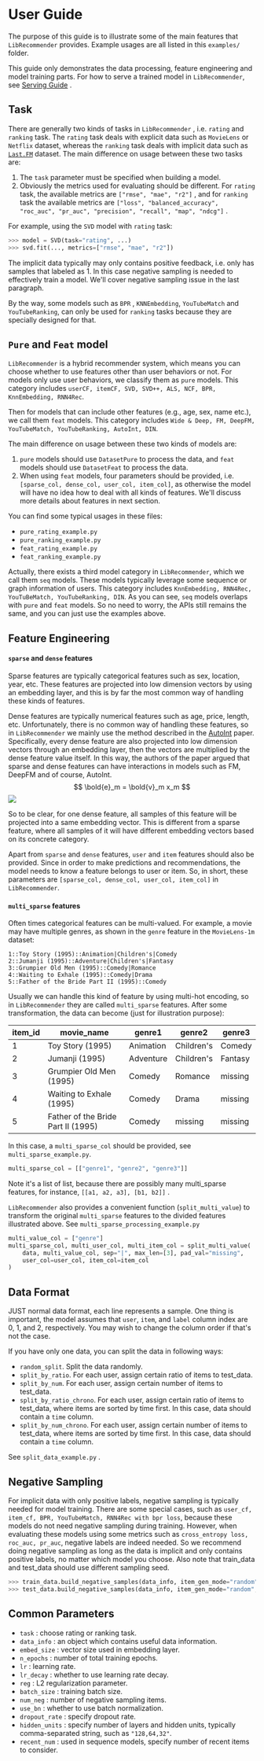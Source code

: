 # User Guide

The purpose of this guide is to illustrate some of the main features that `LibRecommender` provides. Example usages are all listed in this `examples/` folder. 

This guide only demonstrates the data processing, feature engineering and model training parts. For how to serve a trained model in `LibRecommender`, see [Serving Guide](https://github.com/massquantity/LibRecommender/tree/master/serving) .



## Task

There are generally two kinds of tasks in `LibRecommender` , i.e. `rating` and `ranking` task. The `rating` task deals with explicit data such as `MovieLens` or `Netflix` dataset, whereas the `ranking` task deals with implicit data such as [`Last.FM`](https://grouplens.org/datasets/hetrec-2011/) dataset. The main difference on usage between these two tasks are:

1. The `task` parameter must be specified when building a model.
2. Obviously the metrics used for evaluating should be different. For `rating` task, the available metrics are `["rmse", "mae", "r2"]` , and for `ranking` task the available metrics are `["loss", "balanced_accuracy", "roc_auc", "pr_auc", "precision", "recall", "map", "ndcg"]` .

For example, using the `SVD` model with `rating` task:

```python
>>> model = SVD(task="rating", ...)
>>> svd.fit(..., metrics=["rmse", "mae", "r2"])
```

The implicit data typically may only contains positive feedback, i.e. only has samples that labeled as 1. In this case negative sampling is needed to effectively train a model. We'll cover negative sampling issue in the last paragraph.

By the way, some models such as `BPR` , `KNNEmbedding`,  `YouTubeMatch` and `YouTubeRanking`, can only be used for `ranking` tasks because they are specially designed for that. 



## `Pure` and `Feat` model

`LibRecommender` is a hybrid recommender system, which means you can choose whether to use features other than user behaviors or not. For models only use user behaviors, we classify them as  `pure` models. This category includes `userCF, itemCF, SVD, SVD++, ALS, NCF, BPR, KnnEmbedding, RNN4Rec`. 

Then for models that can include other features (e.g., age, sex, name etc.), we call them `feat` models. This category includes `Wide & Deep, FM, DeepFM, YouTubeMatch, YouTubeRanking, AutoInt, DIN`.

 The main difference on usage between these two kinds of models are:

1.  `pure` models should use `DatasetPure` to process the data, and `feat` models should use `DatasetFeat` to process the data.
2. When using `feat` models, four parameters should be provided, i.e. `[sparse_col, dense_col, user_col, item_col]`, as otherwise the model will have no idea how to deal with all kinds of features. We'll discuss more details about features in next section.

You can find some typical usages in these files: 

+ `pure_rating_example.py`
+ ` pure_ranking_example.py ` 
+ `feat_rating_example.py `
+ `feat_ranking_example.py`

Actually, there exists a third model category in `LibRecommender`, which we call them `seq` models. These models typically leverage some sequence or graph information of users. This category includes `KnnEmbedding, RNN4Rec, YouTuBeMatch, YouTubeRanking, DIN`. As you can see, `seq` models overlaps with `pure` and `feat` models. So no need to worry, the APIs still remains the same, and you can just use the examples above.



## Feature Engineering

#### `sparse` and `dense` features

Sparse features are typically categorical features such as sex, location, year, etc. These features are projected into low dimension vectors by using an embedding layer, and this is by far the most common way of handling these kinds of features.

Dense features are typically numerical features such as age, price, length, etc. Unfortunately, there is no common way of handling these features, so in `LibRecommender` we mainly use the method described in the [AutoInt](https://arxiv.org/pdf/1810.11921.pdf) paper. Specifically, every dense feature are also projected into low dimension vectors through an embedding layer, then the vectors are multiplied by the dense feature value itself. In this way, the authors of the paper argued that sparse and dense features can have interactions in models such as FM, DeepFM and of course, AutoInt.
$$
\bold{e}_m = \bold{v}_m x_m
$$
![](https://s3.ax1x.com/2020/11/16/DAq0PO.jpg)

So to be clear, for one dense feature, all samples of this feature will be projected into a same embedding vector. This is different from a sparse feature, where all samples of it will have different embedding vectors based on its concrete category.

Apart from `sparse` and `dense` features, `user` and `item` features should also be provided. Since in order to make predictions and recommendations, the model needs to know a feature belongs to user or item. So, in short, these parameters are `[sparse_col, dense_col, user_col, item_col]`  in `LibRecommender`.

#### `multi_sparse` features

Often times categorical features can be multi-valued. For example, a movie may have multiple genres, as shown in the `genre` feature in the `MovieLens-1m` dataset:

```
1::Toy Story (1995)::Animation|Children's|Comedy
2::Jumanji (1995)::Adventure|Children's|Fantasy
3::Grumpier Old Men (1995)::Comedy|Romance
4::Waiting to Exhale (1995)::Comedy|Drama
5::Father of the Bride Part II (1995)::Comedy
```

Usually we can handle this kind of feature by using multi-hot encoding, so in `LibRecommender` they are called `multi_sparse` features. After some transformation, the data can become (just for illustration purpose):

| item_id | movie_name                         | genre1    | genre2     | genre3  |
| ------- | ---------------------------------- | --------- | ---------- | ------- |
| 1       | Toy Story (1995)                   | Animation | Children's | Comedy  |
| 2       | Jumanji (1995)                     | Adventure | Children's | Fantasy |
| 3       | Grumpier Old Men (1995)            | Comedy    | Romance    | missing |
| 4       | Waiting to Exhale (1995)           | Comedy    | Drama      | missing |
| 5       | Father of the Bride Part II (1995) | Comedy    | missing    | missing |

In this case, a `multi_sparse_col` should be provided, see `multi_sparse_example.py`. 

```python
multi_sparse_col = [["genre1", "genre2", "genre3"]]
```

Note it's a list of list, because there are possibly many multi_sparse features,  for instance, `[[a1, a2, a3], [b1, b2]]` .

`LibRecommender` also provides a convenient function (`split_multi_value`) to transform the original `multi_sparse` features to the divided features illustrated above. See `multi_sparse_processing_example.py`

```python
multi_value_col = ["genre"]
multi_sparse_col, multi_user_col, multi_item_col = split_multi_value(
    data, multi_value_col, sep="|", max_len=[3], pad_val="missing",
    user_col=user_col, item_col=item_col
)
```



## Data Format

JUST normal data format, each line represents a sample. One thing is important, the model assumes that `user`, `item`, and `label` column index are 0, 1, and 2, respectively. You may wish to change the column order if that's not the case.

If you have only one data, you can split the data in following ways:

+ `random_split`. Split the data randomly.
+ `split_by_ratio`. For each user, assign certain ratio of items to test_data.
+ `split_by_num`.  For each user, assign certain number of items to test_data.
+ `split_by_ratio_chrono`. For each user, assign certain ratio of items to test_data, where items are sorted by time first. In this case, data should contain a `time` column.
+ `split_by_num_chrono`. For each user, assign certain number of items to test_data, where items are sorted by time first. In this case, data should contain a `time` column.

See `split_data_example.py` .



## Negative Sampling

For implicit data with only positive labels, negative sampling is typically needed for model training. There are some special cases, such as `user_cf, item_cf, BPR, YouTubeMatch, RNN4Rec with bpr loss`, because these models do not need negative sampling during training. However, when evaluating these models using some metrics such as `cross_entropy loss, roc_auc, pr_auc`, negative labels are indeed needed. So we recommend doing negative sampling as long as the data is implicit and only contains positive labels, no matter which model you choose. Also note that train_data and test_data should use different sampling seed.

```python
>>> train_data.build_negative_samples(data_info, item_gen_mode="random", num_neg=1, seed=2020)
>>> test_data.build_negative_samples(data_info, item_gen_mode="random", num_neg=1, seed=2222)
```



## Common Parameters

+ `task` : choose rating or ranking task.
+ `data_info` : an object which contains useful data information.
+ `embed_size` : vector size used in embedding layer.
+ `n_epochs` : number of total training epochs.
+ `lr` : learning rate.
+ `lr_decay` : whether to use learning rate decay.
+ `reg` : L2 regularization parameter.
+ `batch_size` : training batch size.
+ `num_neg` : number of negative sampling items.
+ `use_bn` : whether to use batch normalization.
+ `dropout_rate` : specify dropout rate.
+ `hidden_units` : specify number of layers and hidden units, typically comma-separated string, such as `"128,64,32"`.
+ `recent_num` : used in sequence models, specify number of recent items to consider.



